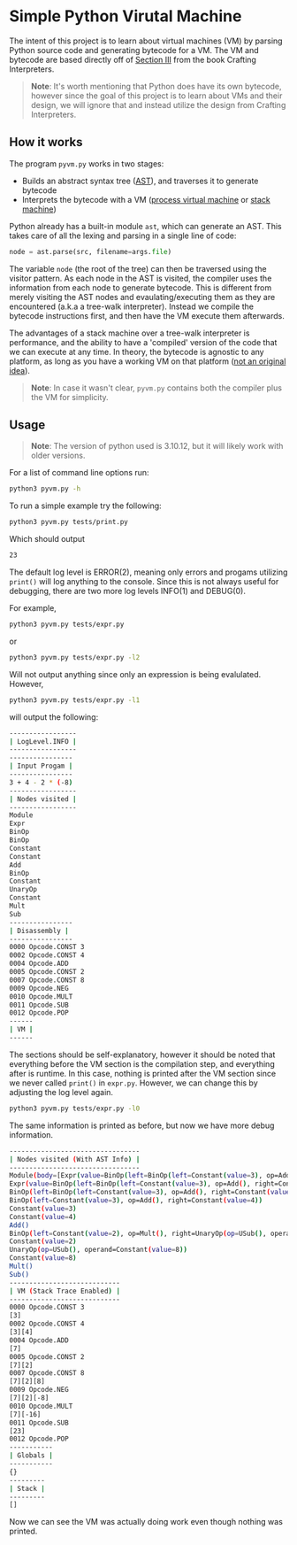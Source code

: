 # Simple Python Virutal Machine
The intent of this project is to learn about virtual machines (VM) by parsing Python source code and generating bytecode for a VM. The VM and bytecode are based directly off of [Section III](https://craftinginterpreters.com/a-bytecode-virtual-machine.html) from the book Crafting Interpreters.

>**__Note__**: It's worth mentioning that Python does have its own bytecode, however since the goal of this project is to learn about VMs and their design, we will ignore that and instead utilize the design from Crafting Interpreters.

## How it works
 The program `pyvm.py` works in two stages:

* Builds an abstract syntax tree ([AST](https://en.wikipedia.org/wiki/Abstract_syntax_tree)), and traverses it to generate bytecode
* Interprets the bytecode with a VM ([process virtual machine](https://en.wikipedia.org/wiki/Virtual_machine) or [stack machine](https://en.wikipedia.org/wiki/Stack_machine))

 Python already has a built-in module `ast`, which can generate an AST. This takes care of all the lexing and parsing in a single line of code:

```python
node = ast.parse(src, filename=args.file)
```

The variable `node` (the root of the tree) can then be traversed using the visitor pattern. As each node in the AST is visited, the compiler uses the information from each node to generate bytecode. This is different from merely visiting the AST nodes and evaulating/executing them as they are encountered (a.k.a a tree-walk interpreter). Instead we compile the bytecode instructions first, and then have the VM execute them afterwards.

The advantages of a stack machine over a tree-walk interpreter is performance, and the ability to have a 'compiled' version of the code that we can execute at any time. In theory, the bytecode is agnostic to any platform, as long as you have a working VM on that platform ([not an original idea](https://en.wikipedia.org/wiki/Java_virtual_machine)).

>**__Note__**: In case it wasn't clear, `pyvm.py` contains both the compiler plus the VM for simplicity.

## Usage
>**__Note__**: The version of python used is 3.10.12, but it will likely work with older versions.

For a list of command line options run:

```bash
python3 pyvm.py -h
```

To run a simple example try the following:

```bash
python3 pyvm.py tests/print.py
```

Which should output

```bash
23
```

The default log level is ERROR(2), meaning only errors and progams utilizing `print()` will log anything to the console. Since this is not always useful for debugging, there are two more log levels INFO(1) and DEBUG(0).

For example,

```bash
python3 pyvm.py tests/expr.py
```

or

```bash
python3 pyvm.py tests/expr.py -l2
```

Will not output anything since only an expression is being evalulated. However,

```bash
python3 pyvm.py tests/expr.py -l1
```

will output the following:

```bash
-----------------
| LogLevel.INFO |
-----------------
----------------
| Input Progam |
----------------
3 + 4 - 2 * (-8)
-----------------
| Nodes visited |
-----------------
Module
Expr
BinOp
BinOp
Constant
Constant
Add
BinOp
Constant
UnaryOp
Constant
Mult
Sub
----------------
| Disassembly |
----------------
0000 Opcode.CONST 3
0002 Opcode.CONST 4
0004 Opcode.ADD
0005 Opcode.CONST 2
0007 Opcode.CONST 8
0009 Opcode.NEG
0010 Opcode.MULT
0011 Opcode.SUB
0012 Opcode.POP
------
| VM |
------
```

The sections should be self-explanatory, however it should be noted that everything before the VM section is the compilation step, and everything after is runtime. In this case, nothing is printed after the VM section since we never called `print()` in `expr.py`. However, we can change this by adjusting the log level again.

```bash
python3 pyvm.py tests/expr.py -l0
```

The same information is printed as before, but now we have more debug information.


```bash
---------------------------------
| Nodes visited (With AST Info) |
---------------------------------
Module(body=[Expr(value=BinOp(left=BinOp(left=Constant(value=3), op=Add(), right=Constant(value=4)), op=Sub(), right=BinOp(left=Constant(value=2), op=Mult(), right=UnaryOp(op=USub(), operand=Constant(value=8)))))], type_ignores=[])
Expr(value=BinOp(left=BinOp(left=Constant(value=3), op=Add(), right=Constant(value=4)), op=Sub(), right=BinOp(left=Constant(value=2), op=Mult(), right=UnaryOp(op=USub(), operand=Constant(value=8)))))
BinOp(left=BinOp(left=Constant(value=3), op=Add(), right=Constant(value=4)), op=Sub(), right=BinOp(left=Constant(value=2), op=Mult(), right=UnaryOp(op=USub(), operand=Constant(value=8))))
BinOp(left=Constant(value=3), op=Add(), right=Constant(value=4))
Constant(value=3)
Constant(value=4)
Add()
BinOp(left=Constant(value=2), op=Mult(), right=UnaryOp(op=USub(), operand=Constant(value=8)))
Constant(value=2)
UnaryOp(op=USub(), operand=Constant(value=8))
Constant(value=8)
Mult()
Sub()
----------------------------
| VM (Stack Trace Enabled) |
----------------------------
0000 Opcode.CONST 3
[3]
0002 Opcode.CONST 4
[3][4]
0004 Opcode.ADD
[7]
0005 Opcode.CONST 2
[7][2]
0007 Opcode.CONST 8
[7][2][8]
0009 Opcode.NEG
[7][2][-8]
0010 Opcode.MULT
[7][-16]
0011 Opcode.SUB
[23]
0012 Opcode.POP
-----------
| Globals |
-----------
{}
---------
| Stack |
---------
[]
```

Now we can see the VM was actually doing work even though nothing was printed.
